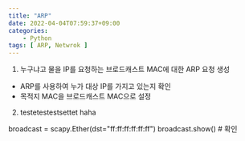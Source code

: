 ```yaml
---
title: "ARP"
date: 2022-04-04T07:59:37+09:00
categories: 
    - Python
tags: [ ARP, Netwrok ]
---
```


1. 누구냐고 물을 IP를 요청하는 브로드캐스트 MAC에 대한 ARP 요청 생성
- ARP를 사용하여 누가 대상 IP를 가지고 있는지 확인
- 목적지 MAC을 브로드캐스트 MAC으로 설정
2. testetestestsettet haha

 broadcast = scapy.Ether(dst="ff:ff:ff:ff:ff:ff") 
    broadcast.show()  # 확인